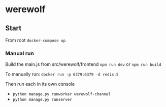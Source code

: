 # werewolf
## Start
From root `docker-compose up` 

### Manual run
Build the main.js from src/werewolf/frontend
`npm run dev` or `npm run build`

To manually run:
`docker run -p 6379:6379 -d redis:5`

Then run each in its own console
- `python manage.py runworker werewolf-channel`
- `python manage.py runserver`
